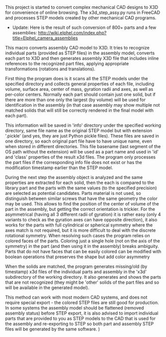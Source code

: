 This project is started to convert complex mechanical CAD designs to X3D for convenience
of online browsing. The x3d_step_assy.py runs in FreeCAD and processes STEP models created
by other mechanical CAD programs.

* Update: Here is the result of such conversion of 800+ parts and a few assemblies: http://wiki.elphel.com/index.php?title=Elphel_camera_assemblies

This macro converts assembly CAD model to X3D. It tries to recognize
individual parts (provided as STEP files) in the assembly model, converts
each part to X3D and then generates assembly X3D file that includes inline
references to the recognized part files, applying appropriate transformations
(rotations and translations).

First thing the program does is it scans all the STEP models under the
specified directory and collects general properties of each file, including
volume, surface area, center of mass, gyration radii and axes, as well as
per-color centers. Normally each part should contain just one solid, but if
there are more than one only the largest (by volume) will be used for
identification in the assembly (in that case assembly may show multiple not
matched solids that will still be correctly rendered in the final model with
each part).

This information will be saved in 'info' directory under the specified working
directory, same file name as the original STEP model but with extension
'.pickle' (and yes, they are just Python pickle files). These files are
saved in one directory, so each original part file have to have unique name,
even when stored in different directories. This file basename (last segment
of the OS path without the extension) will be used as a part name and used
in 'id' and 'class' properties of the result x3d files. The program only
processes the part files if the corresponding info file does not exist or
has the modification timestamp earlier than the STEP model.

During the next step the assembly object is analyzed and the same properties
are extracted for each solid, then the each is compared to the library part
and the parts with the same values (to the specified precision) are selected
as potential candidates. Parts material is not used, so distinguish between
similar screws that have the same geometry the color may be used.
This allows to find the position of the center of volume of the part in the
assembly, but getting the correct orientation is trickier. For the asymmetrical
(having all 3 different radii of gyration) it is rather easy (only 4 variants
to check as the gyration axes can have opposite direction), it also works for
the parts with full cylindrical or spherical symmetry where the axes match is not
required, but it is more difficult to deal with the discrete rotational symmetry.
When resolving such cases the program relies on colored faces of the parts.
Coloring just a single hole (not on the axis of the symmetry) in the part
(and then using it in the assembly) breaks ambiguity. Parts that do not have
faces that can be easily colored can be modified with boolean operations that
preserves the shape but add color asymmetry

When the solids are matched, the program generates missing/old (by timestamp) 
x3d files of the individual parts and assembly in the 'x3d' subdirectory of the
working directory. It also generates and shows the parts that are not recognized
(they might be 'other' solids of the part files and so will be available in the
generated model).
 
This method can work with most modern CAD systems, and does not require special
export - the colored STEP files are still good for production. In some systems
the assembly model should be flattened (removed assembly status) before STEP
export, it is also advised to import individual parts that are provided to you
as STEP models to the CAD that is used for the assembly and re-exporting to STEP
so both part and assembly STEP files will be generated by the same software.
               )   
